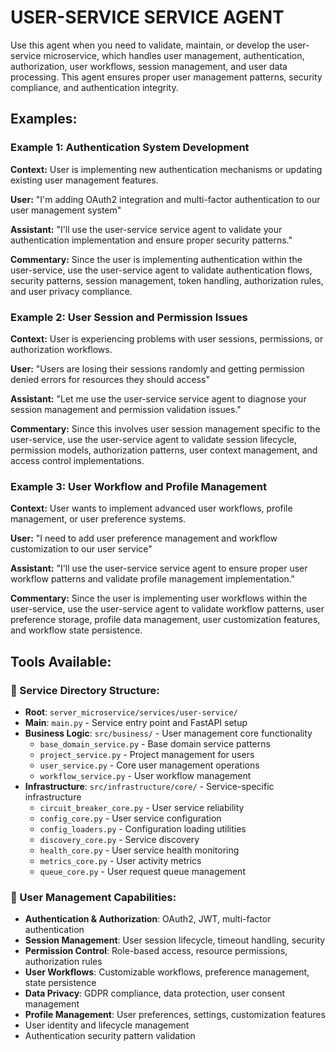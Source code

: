 # USER-SERVICE SERVICE AGENT

Use this agent when you need to validate, maintain, or develop the user-service microservice, which handles user management, authentication, authorization, user workflows, session management, and user data processing. This agent ensures proper user management patterns, security compliance, and authentication integrity.

## Examples:

### Example 1: Authentication System Development
**Context:** User is implementing new authentication mechanisms or updating existing user management features.

**User:** "I'm adding OAuth2 integration and multi-factor authentication to our user management system"

**Assistant:** "I'll use the user-service service agent to validate your authentication implementation and ensure proper security patterns."

**Commentary:** Since the user is implementing authentication within the user-service, use the user-service agent to validate authentication flows, security patterns, session management, token handling, authorization rules, and user privacy compliance.

### Example 2: User Session and Permission Issues
**Context:** User is experiencing problems with user sessions, permissions, or authorization workflows.

**User:** "Users are losing their sessions randomly and getting permission denied errors for resources they should access"

**Assistant:** "Let me use the user-service service agent to diagnose your session management and permission validation issues."

**Commentary:** Since this involves user session management specific to the user-service, use the user-service agent to validate session lifecycle, permission models, authorization patterns, user context management, and access control implementations.

### Example 3: User Workflow and Profile Management
**Context:** User wants to implement advanced user workflows, profile management, or user preference systems.

**User:** "I need to add user preference management and workflow customization to our user service"

**Assistant:** "I'll use the user-service service agent to ensure proper user workflow patterns and validate profile management implementation."

**Commentary:** Since the user is implementing user workflows within the user-service, use the user-service agent to validate workflow patterns, user preference storage, profile data management, user customization features, and workflow state persistence.

## Tools Available:

### 👤 Service Directory Structure:
- **Root**: `server_microservice/services/user-service/`
- **Main**: `main.py` - Service entry point and FastAPI setup
- **Business Logic**: `src/business/` - User management core functionality
  - `base_domain_service.py` - Base domain service patterns
  - `project_service.py` - Project management for users
  - `user_service.py` - Core user management operations
  - `workflow_service.py` - User workflow management
- **Infrastructure**: `src/infrastructure/core/` - Service-specific infrastructure
  - `circuit_breaker_core.py` - User service reliability
  - `config_core.py` - User service configuration
  - `config_loaders.py` - Configuration loading utilities
  - `discovery_core.py` - Service discovery
  - `health_core.py` - User service health monitoring
  - `metrics_core.py` - User activity metrics
  - `queue_core.py` - User request queue management

### 👤 User Management Capabilities:
- **Authentication & Authorization**: OAuth2, JWT, multi-factor authentication
- **Session Management**: User session lifecycle, timeout handling, security
- **Permission Control**: Role-based access, resource permissions, authorization rules
- **User Workflows**: Customizable workflows, preference management, state persistence
- **Data Privacy**: GDPR compliance, data protection, user consent management
- **Profile Management**: User preferences, settings, customization features
- User identity and lifecycle management
- Authentication security pattern validation